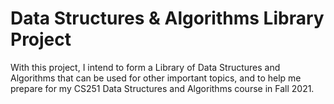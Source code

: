 # Data Structures & Algorithms Library Project

With this project, I intend to form a Library of Data Structures and Algorithms that can be used for other important topics, and to help me prepare for my CS251 Data Structures and Algorithms course in Fall 2021.
